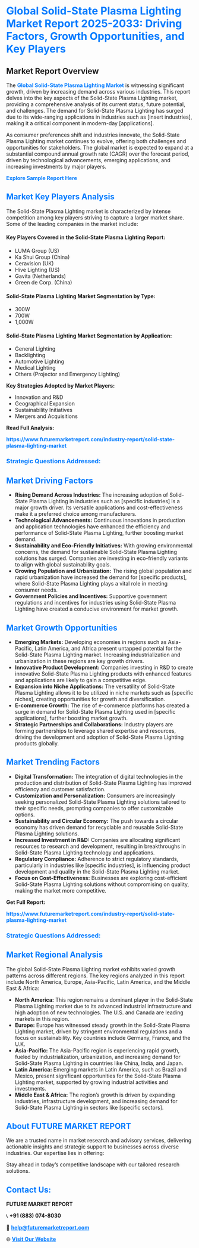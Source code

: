 <h1 style="color: #007BFF;">Global Solid-State Plasma Lighting Market Report 2025-2033: Driving Factors, Growth Opportunities, and Key Players</h1>

<section id="overview">
<h2>Market Report Overview</h2>
<p>The <a href="https://www.futuremarketreport.com/industry-report/solid-state-plasma-lighting-market" style="color: #007BFF; text-decoration: none;"><strong>Global Solid-State Plasma Lighting Market</strong></a> is witnessing significant growth, driven by increasing demand across various industries. This report delves into the key aspects of the Solid-State Plasma Lighting market, providing a comprehensive analysis of its current status, future potential, and challenges. The demand for Solid-State Plasma Lighting has surged due to its wide-ranging applications in industries such as [insert industries], making it a critical component in modern-day [applications].</p>
<p>As consumer preferences shift and industries innovate, the Solid-State Plasma Lighting market continues to evolve, offering both challenges and opportunities for stakeholders. The global market is expected to expand at a substantial compound annual growth rate (CAGR) over the forecast period, driven by technological advancements, emerging applications, and increasing investments by major players.</p>
</section>

<section id="overview">
<p><a href="https://www.futuremarketreport.com/request-sample/reportId=115627" style="color: #007BFF; text-decoration: none;"><strong>Explore Sample Report Here</strong></a></p>
</section>

<section id="key-players">
<h2 style="color: #007BFF;">Market Key Players Analysis</h2>
<p>The Solid-State Plasma Lighting market is characterized by intense competition among key players striving to capture a larger market share. Some of the leading companies in the market include:</p>
<h4>Key Players Covered in the Solid-State Plasma Lighting Report:</h4>
<ul><li>LUMA Group (US)</li><li>Ka Shui Group (China)</li><li>Ceravision (UK)</li><li>Hive Lighting (US)</li><li>Gavita (Netherlands)</li><li>Green de Corp. (China)</li></ul>
<h4>Solid-State Plasma Lighting Market Segmentation by Type:</h4>
<ul><li>300W</li><li>700W</li><li>1,000W</li></ul>

<h4>Solid-State Plasma Lighting Market Segmentation by Application:</h4>
<ul><li>General Lighting</li><li>Backlighting</li><li>Automotive Lighting</li><li>Medical Lighting</li><li>Others (Projector and Emergency Lighting)</li></ul>
<p><strong>Key Strategies Adopted by Market Players:</strong></p>
<ul>
<li>Innovation and R&D</li>
<li>Geographical Expansion</li>
<li>Sustainability Initiatives</li>
<li>Mergers and Acquisitions</li>
</ul>
</section>

<section>
<p><strong>Read Full Analysis: </strong></p><a href="https://www.futuremarketreport.com/industry-report/solid-state-plasma-lighting-market" style="color: #007BFF; text-decoration: none;"><strong>https://www.futuremarketreport.com/industry-report/solid-state-plasma-lighting-market</strong></a>
<h3 style="color: #007BFF;">Strategic Questions Addressed:</h3>
</section>

<section id="driving-factors">
<h2 style="color: #007BFF;">Market Driving Factors</h2>
<ul>
<li><strong>Rising Demand Across Industries:</strong> The increasing adoption of Solid-State Plasma Lighting in industries such as [specific industries] is a major growth driver. Its versatile applications and cost-effectiveness make it a preferred choice among manufacturers.</li>
<li><strong>Technological Advancements:</strong> Continuous innovations in production and application technologies have enhanced the efficiency and performance of Solid-State Plasma Lighting, further boosting market demand.</li>
<li><strong>Sustainability and Eco-Friendly Initiatives:</strong> With growing environmental concerns, the demand for sustainable Solid-State Plasma Lighting solutions has surged. Companies are investing in eco-friendly variants to align with global sustainability goals.</li>
<li><strong>Growing Population and Urbanization:</strong> The rising global population and rapid urbanization have increased the demand for [specific products], where Solid-State Plasma Lighting plays a vital role in meeting consumer needs.</li>
<li><strong>Government Policies and Incentives:</strong> Supportive government regulations and incentives for industries using Solid-State Plasma Lighting have created a conducive environment for market growth.</li>
</ul>
</section>

<section id="growth-opportunities">
<h2 style="color: #007BFF;">Market Growth Opportunities</h2>
<ul>
<li><strong>Emerging Markets:</strong> Developing economies in regions such as Asia-Pacific, Latin America, and Africa present untapped potential for the Solid-State Plasma Lighting market. Increasing industrialization and urbanization in these regions are key growth drivers.</li>
<li><strong>Innovative Product Development:</strong> Companies investing in R&D to create innovative Solid-State Plasma Lighting products with enhanced features and applications are likely to gain a competitive edge.</li>
<li><strong>Expansion into Niche Applications:</strong> The versatility of Solid-State Plasma Lighting allows it to be utilized in niche markets such as [specific niches], creating opportunities for growth and diversification.</li>
<li><strong>E-commerce Growth:</strong> The rise of e-commerce platforms has created a surge in demand for Solid-State Plasma Lighting used in [specific applications], further boosting market growth.</li>
<li><strong>Strategic Partnerships and Collaborations:</strong> Industry players are forming partnerships to leverage shared expertise and resources, driving the development and adoption of Solid-State Plasma Lighting products globally.</li>
</ul>
</section>

<section id="trending-factors">
<h2 style="color: #007BFF;">Market Trending Factors</h2>
<ul>
<li><strong>Digital Transformation:</strong> The integration of digital technologies in the production and distribution of Solid-State Plasma Lighting has improved efficiency and customer satisfaction.</li>
<li><strong>Customization and Personalization:</strong> Consumers are increasingly seeking personalized Solid-State Plasma Lighting solutions tailored to their specific needs, prompting companies to offer customizable options.</li>
<li><strong>Sustainability and Circular Economy:</strong> The push towards a circular economy has driven demand for recyclable and reusable Solid-State Plasma Lighting solutions.</li>
<li><strong>Increased Investment in R&D:</strong> Companies are allocating significant resources to research and development, resulting in breakthroughs in Solid-State Plasma Lighting technology and applications.</li>
<li><strong>Regulatory Compliance:</strong> Adherence to strict regulatory standards, particularly in industries like [specific industries], is influencing product development and quality in the Solid-State Plasma Lighting market.</li>
<li><strong>Focus on Cost-Effectiveness:</strong> Businesses are exploring cost-efficient Solid-State Plasma Lighting solutions without compromising on quality, making the market more competitive.</li>
</ul>
</section>

<section>
<p><strong>Get Full Report: </strong></p><a href="https://www.futuremarketreport.com/industry-report/solid-state-plasma-lighting-market" style="color: #007BFF; text-decoration: none;"><strong>https://www.futuremarketreport.com/industry-report/solid-state-plasma-lighting-market</strong></a>
<h3 style="color: #007BFF;">Strategic Questions Addressed:</h3>
</section>


<section id="regional-analysis">
<h2 style="color: #007BFF;">Market Regional Analysis</h2>
<p>The global Solid-State Plasma Lighting market exhibits varied growth patterns across different regions. The key regions analyzed in this report include North America, Europe, Asia-Pacific, Latin America, and the Middle East & Africa:</p>
<ul>
<li><strong>North America:</strong> This region remains a dominant player in the Solid-State Plasma Lighting market due to its advanced industrial infrastructure and high adoption of new technologies. The U.S. and Canada are leading markets in this region.</li>
<li><strong>Europe:</strong> Europe has witnessed steady growth in the Solid-State Plasma Lighting market, driven by stringent environmental regulations and a focus on sustainability. Key countries include Germany, France, and the U.K.</li>
<li><strong>Asia-Pacific:</strong> The Asia-Pacific region is experiencing rapid growth, fueled by industrialization, urbanization, and increasing demand for Solid-State Plasma Lighting in countries like China, India, and Japan.</li>
<li><strong>Latin America:</strong> Emerging markets in Latin America, such as Brazil and Mexico, present significant opportunities for the Solid-State Plasma Lighting market, supported by growing industrial activities and investments.</li>
<li><strong>Middle East & Africa:</strong> The region’s growth is driven by expanding industries, infrastructure development, and increasing demand for Solid-State Plasma Lighting in sectors like [specific sectors].</li>
</ul>
</section>

<footer>
<h2 style="color: #007BFF;">About FUTURE MARKET REPORT</h2>
<p>We are a trusted name in market research and advisory services, delivering actionable insights and strategic support to businesses across diverse industries. Our expertise lies in offering:</p>

<p>Stay ahead in today’s competitive landscape with our tailored research solutions.</p>

<h2 style="color: #007BFF;">Contact Us:</h2>
<p><strong>FUTURE MARKET REPORT</strong></p>
<p>📞 <strong>+91 (883) 074-8030</strong></p>
<p>📧 <strong><a href="mailto:help@futuremarketreport.com" style="color: #007BFF;">help@futuremarketreport.com</a></strong></p>
<p>🌐 <strong><a href="https://www.futuremarketreport.com/" style="color: #007BFF;">Visit Our Website</a></strong></p>
</footer>